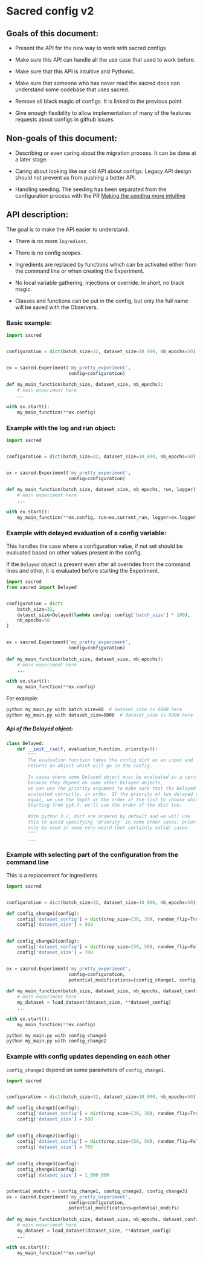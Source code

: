 # Sacred config v2

## Goals of this document:

* Present the API for the new way to work with sacred configs

* Make sure this API can handle all the use case that used to work before.

* Make sure that this API is intuitive and Pythonic.

* Make sure that someone who has never read the sacred docs can understand some codebase that uses sacred.

* Remove all black magic of configs. It is linked to the previous point.

* Give enough flexibility to allow implementation of many of the features requests about configs in github issues.

## Non-goals of this document:

* Describing or even caring about the migration process. It can be done at a later stage.

* Caring about looking like our old API about configs. Legacy API design should not prevent us from pushing a better API.

* Handling seeding. The seeding has been separated from the configuration process with the PR [Making the seeding more intuitive](https://github.com/IDSIA/sacred/pull/615)


## API description:

The goal is to make the API easier to understand.

* There is no more `Ingredient`. 

* There is no config scopes.

* Ingredients are replaced by functions which can be activated either from the command line or when creating the Experiment.

* No local variable gathering, injections or override. In short, no black magic.

* Classes and functions can be put in the config, but only the full name will be saved with the Observers.


### Basic example:


```python
import sacred


configuration = dict(batch_size=32, dataset_size=10_000, nb_epochs=50)


ex = sacred.Experiment('my_pretty_experiment',
                       config=configuration)
                       
def my_main_function(batch_size, dataset_size, nb_epochs):
    # main experiment here
    ...

with ex.start():
    my_main_function(**ex.config)
```


### Example with the log and run object:

```python
import sacred


configuration = dict(batch_size=32, dataset_size=10_000, nb_epochs=50)


ex = sacred.Experiment('my_pretty_experiment',
                       config=configuration)
                       
def my_main_function(batch_size, dataset_size, nb_epochs, run, logger):
    # main experiment here
    ...

with ex.start():
    my_main_function(**ex.config, run=ex.current_run, logger=ex.logger)
```


### Example with delayed evaluation of a config variable:


This handles the case where a configuration value, if not set should be evaluated based on other values present in the config.

If the `Delayed` object is present even after all overrides from the command lines and other, it is evaluated before starting the Experiment.

```python
import sacred
from sacred import Delayed


configuration = dict(
    batch_size=32, 
    dataset_size=Delayed(lambda config: config['batch_size'] * 100), 
    nb_epochs=50
)


ex = sacred.Experiment('my_pretty_experiment',
                       config=configuration)
                       
def my_main_function(batch_size, dataset_size, nb_epochs):
    # main experiment here
    ...

with ex.start():
    my_main_function(**ex.config)
```

For example:

```bash
python my_main.py with batch_size=60  # dataset_size is 6000 here
python my_main.py with dataset_size=5000  # dataset_size is 5000 here
```


##### Api of the Delayed object:

```python
class Delayed:
    def __init__(self, evaluation_function, priority=0):
        """
        The evaluation function takes the config dict as an input and 
        returns an object which will go in the config.
        
        In cases where some Delayed object must be evaluated in a certain order, 
        because they depend on some other Delayed objects,
        we can use the priority argument to make sure that the Delayed objects are
        evaluated correctly, in order. If the priority of two delayed objects are 
        equal, we use the depth or the order of the list to choose which goes first.
        Starting from py3.7, we'll use the order of the dict too.
        
        With python 3.7, dict are ordered by default and we will use
        this to avoid specifying 'priority' in some other cases. priority will
        only be used in some very weird (but certainly valid) cases.
        """
        ...

```

### Example with selecting part of the configuration from the command line

This is a replacement for ingredients.


```python
import sacred


configuration = dict(batch_size=32, dataset_size=10_000, nb_epochs=50)

def config_change1(config):
    config['dataset_config'] = dict(crop_size=(30, 30), random_flip=True)
    config['dataset_size'] = 500
    

def config_change2(config):
    config['dataset_config'] = dict(crop_size=(50, 50), random_flip=False)
    config['dataset_size'] = 700


ex = sacred.Experiment('my_pretty_experiment',
                       config=configuration,
                       potential_modifications=[config_change1, config_change2])
                       
def my_main_function(batch_size, dataset_size, nb_epochs, dataset_config):
    # main experiment here
    my_dataset = load_dataset(dataset_size, **dataset_config)
    ...

with ex.start():
    my_main_function(**ex.config)
```

```bash
python my_main.py with config_change1
python my_main.py with config_change2
```



### Example with config updates depending on each other


`config_change3` depend on some parameters of `config_change1`.

```python
import sacred


configuration = dict(batch_size=32, dataset_size=10_000, nb_epochs=50)

def config_change1(config):
    config['dataset_config'] = dict(crop_size=(30, 30), random_flip=True)
    config['dataset_size'] = 500
    

def config_change2(config):
    config['dataset_config'] = dict(crop_size=(50, 50), random_flip=False)
    config['dataset_size'] = 700
    
    
def config_change3(config):
    config_change1(config)
    config['dataset_size'] = 1_000_000


potential_modifs = [config_change1, config_change2, config_change3]
ex = sacred.Experiment('my_pretty_experiment',
                       config=configuration,
                       potential_modifications=potential_modifs)
                       
def my_main_function(batch_size, dataset_size, nb_epochs, dataset_config):
    # main experiment here
    my_dataset = load_dataset(dataset_size, **dataset_config)
    ...

with ex.start():
    my_main_function(**ex.config)
```
